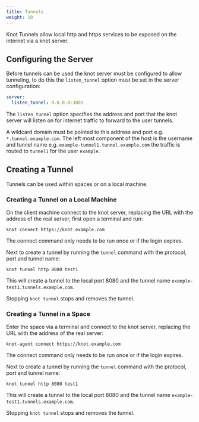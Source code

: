 ```yaml
---
title: Tunnels
weight: 10
---
```


Knot Tunnels allow local http and https services to be exposed on the internet via a knot server.

## Configuring the Server

Before tunnels can be used the knot server must be configured to allow tunneling, to do this the `listen_tunnel` option must be set in the server configuration:

```yaml
server:
  listen_tunnel: 0.0.0.0:3001
```

The `listen_tunnel` option specifies the address and port that the knot server will listen on for internet traffic to forward to the user tunnels.

A wildcard domain must be pointed to this address and port e.g. `*.tunnel.example.com`. The left most component of the host is the username and tunnel name e.g. `example-tunnel1.tunnel.example.com` the traffic is routed to `tunnel1` for the user `example`.

## Creating a Tunnel

Tunnels can be used within spaces or on a local machine.

### Creating a Tunnel on a Local Machine

On the client machine connect to the knot server, replacing the URL with the address of the real server, first open a terminal and run:

```shell
knot connect https://knot.example.com
```

The connect command only needs to be run once or if the login expires.

Next to create a tunnel by running the `tunnel` command with the protocol, port and tunnel name:

```shell
knot tunnel http 8080 test1
```

This will create a tunnel to the local port 8080 and the tunnel name `example-test1.tunnels.example.com`.

Stopping `knot tunnel` stops and removes the tunnel.

### Creating a Tunnel in a Space

Enter the space via a terminal and connect to the knot server, replacing the URL with the address of the real server:

```shell
knot-agent connect https://knot.example.com
```

The connect command only needs to be run once or if the login expires.

Next to create a tunnel by running the `tunnel` command with the protocol, port and tunnel name:

```shell
knot tunnel http 8080 test1
```

This will create a tunnel to the local port 8080 and the tunnel name `example-test1.tunnels.example.com`.

Stopping `knot tunnel` stops and removes the tunnel.
